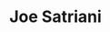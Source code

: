 ---
title: "Joe Satriani"
summary: "Joseph Satriani is an American rock guitarist, composer, songwriter, and guitar instructor. Early in his career, he worked as a guitar instructor, with many of his former students achieving fame, including Steve Vai, Larry LaLonde, Rick Hunolt, Kirk Hammett, Andy Timmons, Charlie Hunter, Kevin Cadogan, and Alex Skolnick. Satriani went on to have a successful solo music career, starting in the late 1980s. He is a 15-time Grammy Award nominee and has sold over 10 million albums, making him the bestselling instrumental rock guitarist of all time.In 1988, Satriani was recruited by Mick Jagger as lead guitarist for his first solo tour. Satriani briefly toured with Deep Purple, joining shortly after another departure of Ritchie Blackmore from the band in November 1993. He has worked with a range of guitarists during the G3 tour, which he founded in 1995. Satriani has been the guitarist for the supergroup Chickenfoot since joining the band in 2008."
slug: "joe-satriani"
image: "joe-satriani.jpg"
apple_music_artist_url: "https://music.apple.com/gb/artist/joe-satriani/466941"
wikipedia_url: "https://en.wikipedia.org/wiki/Joe_Satriani"
---